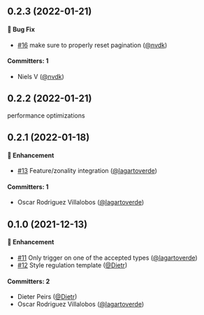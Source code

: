 
## 0.2.3 (2022-01-21)

#### :bug: Bug Fix
* [#16](https://github.com/lblod/ember-rdfa-editor-roadsign-regulation-plugin/pull/16) make sure to properly reset pagination ([@nvdk](https://github.com/nvdk))

#### Committers: 1
- Niels V ([@nvdk](https://github.com/nvdk))

## 0.2.2 (2022-01-21)
performance optimizations


## 0.2.1 (2022-01-18)

#### :rocket: Enhancement
* [#13](https://github.com/lblod/ember-rdfa-editor-roadsign-regulation-plugin/pull/13) Feature/zonality integration ([@lagartoverde](https://github.com/lagartoverde))

#### Committers: 1
- Oscar Rodriguez Villalobos ([@lagartoverde](https://github.com/lagartoverde))

## 0.1.0 (2021-12-13)

#### :rocket: Enhancement
* [#11](https://github.com/lblod/ember-rdfa-editor-roadsign-regulation-plugin/pull/11) Only trigger on one of the accepted types ([@lagartoverde](https://github.com/lagartoverde))
* [#12](https://github.com/lblod/ember-rdfa-editor-roadsign-regulation-plugin/pull/12) Style regulation template ([@Dietr](https://github.com/Dietr))

#### Committers: 2
- Dieter Peirs ([@Dietr](https://github.com/Dietr))
- Oscar Rodriguez Villalobos ([@lagartoverde](https://github.com/lagartoverde))



